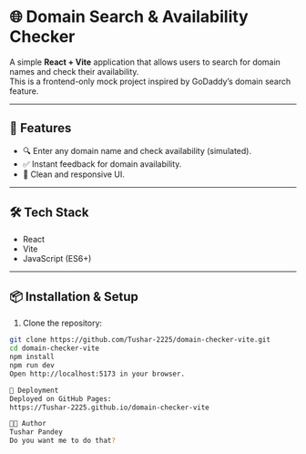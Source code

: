# 🌐 Domain Search & Availability Checker

A simple **React + Vite** application that allows users to search for domain names and check their availability.  
This is a frontend-only mock project inspired by GoDaddy’s domain search feature.

---

## 🚀 Features
- 🔍 Enter any domain name and check availability (simulated).  
- ✅ Instant feedback for domain availability.  
- 🎨 Clean and responsive UI.  

---

## 🛠️ Tech Stack
- React  
- Vite  
- JavaScript (ES6+)  

---

## 📦 Installation & Setup

1. Clone the repository:  
```bash
git clone https://github.com/Tushar-2225/domain-checker-vite.git
cd domain-checker-vite
npm install
npm run dev
Open http://localhost:5173 in your browser.

🚢 Deployment
Deployed on GitHub Pages:
https://Tushar-2225.github.io/domain-checker-vite

👨‍💻 Author
Tushar Pandey
Do you want me to do that?
